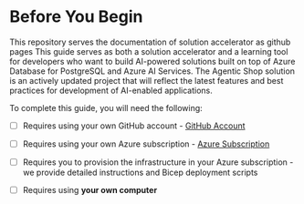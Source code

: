 <!-- # Welcome to MkDocs

For full documentation visit [mkdocs.org](https://www.mkdocs.org).

## Commands

* `mkdocs new [dir-name]` - Create a new project.
* `mkdocs serve` - Start the live-reloading docs server.
* `mkdocs build` - Build the documentation site.
* `mkdocs -h` - Print help message and exit.

## Project layout

    mkdocs.yml    # The configuration file.
    docs/
        index.md  # The documentation homepage.
        ...       # Other markdown pages, images and other files. -->

# Before You Begin
This repository serves the documentation of solution accelerator as github pages
This guide serves as both a solution accelerator and a learning tool for developers who want to build AI-powered solutions built on top of Azure Database for PostgreSQL and Azure AI Services. The Agentic Shop solution is an actively updated project that will reflect the latest features and best practices for development of AI-enabled applications.

To complete this guide, you will need the following:

- [ ] Requires using your own GitHub account - [GitHub Account](https://github.com/signup)
- [ ] Requires using your own Azure subscription - [Azure Subscription](https://aka.ms/free)
- [ ] Requires you to provision the infrastructure in your Azure subscription - we provide detailed instructions and Bicep deployment scripts
- [ ] Requires using **your own computer**


